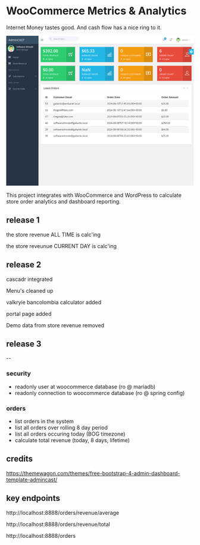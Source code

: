 # WooCommerce Metrics & Analytics

Internet Money tastes good. And cash flow has a nice ring to it.

<img src="docs/cover.png">

This project integrates with WooCommerce and WordPress to calculate store order analytics and dashboard reporting.

## release 1

the store revenue ALL TIME is calc'ing

the store reveunue CURRENT DAY is calc'ing

## release 2

cascadr integrated

Menu's cleaned up

valkryie bancolombia calculator added

portal page added

Demo data from store revenue removed

## release 3

--

### security

* readonly user at woocommerce database (ro @ mariadb)
* readonly connection to woocommerce database (ro @ spring config)

### orders

* list orders in the system
* list all orders over rolling 8 day period
* list all orders occuring today (BOG timezone)
* calculate total revenue (today, 8 days, lifetime)

## credits

https://themewagon.com/themes/free-bootstrap-4-admin-dashboard-template-admincast/

## key endpoints

http://localhost:8888/orders/revenue/average

http://localhost:8888/orders/revenue/total

http://localhost:8888/orders

